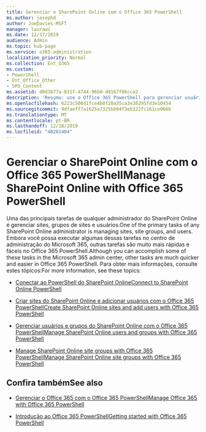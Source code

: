```yaml
---
title: Gerenciar o SharePoint Online com o Office 365 PowerShell
ms.author: josephd
author: JoeDavies-MSFT
manager: laurawi
ms.date: 12/17/2019
audience: Admin
ms.topic: hub-page
ms.service: o365-administration
localization_priority: Normal
ms.collection: Ent_O365
ms.custom:
- PowerShell
- Ent_Office_Other
- SPO_Content
ms.assetid: d0d3877a-831f-4744-96b0-d8167f06cca2
description: 'Resumo: use o Office 365 PowerShell para gerenciar usuários, grupos e grupos de sites do SharePoint Online.'
ms.openlocfilehash: 6223c500d1fce4b0f20a35ca3e36295fd3e10454
ms.sourcegitcommit: 9dfaeff7a1625a7325bb94f3eb322fc161ce066b
ms.translationtype: MT
ms.contentlocale: pt-BR
ms.lasthandoff: 12/18/2019
ms.locfileid: "40261404"
---
```

# <a name="manage-sharepoint-online-with-office-365-powershell"></a><span data-ttu-id="1742a-103">Gerenciar o SharePoint Online com o Office 365 PowerShell</span><span class="sxs-lookup"><span data-stu-id="1742a-103">Manage SharePoint Online with Office 365 PowerShell</span></span>

<span data-ttu-id="1742a-104">Uma das principais tarefas de qualquer administrador do SharePoint Online é gerenciar sites, grupos de sites e usuários.</span><span class="sxs-lookup"><span data-stu-id="1742a-104">One of the primary tasks of any SharePoint Online administrator is managing sites, site groups, and users.</span></span> <span data-ttu-id="1742a-105">Embora você possa executar algumas dessas tarefas no centro de administração do Microsoft 365, outras tarefas são muito mais rápidas e fáceis no Office 365 PowerShell.</span><span class="sxs-lookup"><span data-stu-id="1742a-105">Although you can accomplish some of these tasks in the Microsoft 365 admin center, other tasks are much quicker and easier in Office 365 PowerShell.</span></span> <span data-ttu-id="1742a-106">Para obter mais informações, consulte estes tópicos:</span><span class="sxs-lookup"><span data-stu-id="1742a-106">For more information, see these topics:</span></span>

- [<span data-ttu-id="1742a-107">Conectar ao PowerShell do SharePoint Online</span><span class="sxs-lookup"><span data-stu-id="1742a-107">Connect to SharePoint Online PowerShell</span></span>](https://docs.microsoft.com/powershell/sharepoint/sharepoint-online/connect-sharepoint-online?view=sharepoint-ps)
  
- [<span data-ttu-id="1742a-108">Criar sites do SharePoint Online e adicionar usuários com o Office 365 PowerShell</span><span class="sxs-lookup"><span data-stu-id="1742a-108">Create SharePoint Online sites and add users with Office 365 PowerShell</span></span>](create-sharepoint-sites-and-add-users-with-powershell.md)
    
- [<span data-ttu-id="1742a-109">Gerenciar usuários e grupos do SharePoint Online com o Office 365 PowerShell</span><span class="sxs-lookup"><span data-stu-id="1742a-109">Manage SharePoint Online users and groups with Office 365 PowerShell</span></span>](manage-sharepoint-users-and-groups-with-powershell.md)
    
- [<span data-ttu-id="1742a-110">Manage SharePoint Online site groups with Office 365 PowerShell</span><span class="sxs-lookup"><span data-stu-id="1742a-110">Manage SharePoint Online site groups with Office 365 PowerShell</span></span>](manage-sharepoint-site-groups-with-powershell.md)
    
## <a name="see-also"></a><span data-ttu-id="1742a-111">Confira também</span><span class="sxs-lookup"><span data-stu-id="1742a-111">See also</span></span>

- [<span data-ttu-id="1742a-112">Gerenciar o Office 365 com o Office 365 PowerShell</span><span class="sxs-lookup"><span data-stu-id="1742a-112">Manage Office 365 with Office 365 PowerShell</span></span>](manage-office-365-with-office-365-powershell.md)

- [<span data-ttu-id="1742a-113">Introdução ao Office 365 PowerShell</span><span class="sxs-lookup"><span data-stu-id="1742a-113">Getting started with Office 365 PowerShell</span></span>](getting-started-with-office-365-powershell.md)

